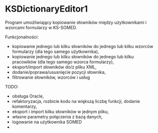 # KSDictionaryEditor1
Program umożliwiający kopiowanie słowników między użytkownikami i wzorcami formularzy w KS-SOMED.

Funkcjonalności:
- kopiowanie jednego lub kilku słowników do jednego lub kilku wzorców formularzy (dla tego samego użytkownika),
- kopiowanie jednego lub kilku słowników do jednego lub kilku pracowików (dla tego samego wzorca formularzy),
- eksport/import słowników do/z pliku XML,
- dodanie/poprawa/ususnięcie pozycji słownika,
- filtrowanie słowników, wzorców i usług

TODO:
- obsługa Oracle,
- refaktoryzacja, rozbicie kodu na większą liczbę funkcji, dodanie komentarzy,
- eksport i import kilku słowników w jednym pliku,
- własne parametry połączenia z bazą danych,
- logowanie na użytkownika SOMED
- 
